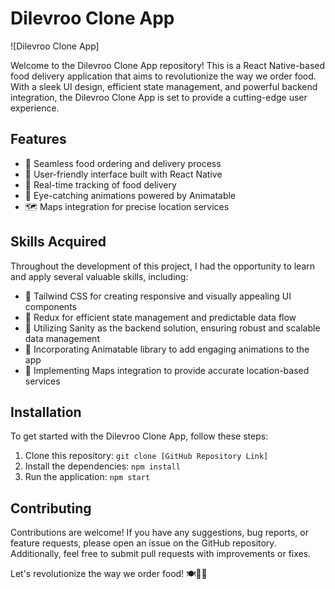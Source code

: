 # Dilevroo Clone App

![Dilevroo Clone App]

Welcome to the Dilevroo Clone App repository! This is a React Native-based food delivery application that aims to revolutionize the way we order food. With a sleek UI design, efficient state management, and powerful backend integration, the Dilevroo Clone App is set to provide a cutting-edge user experience.

## Features

- 🌯 Seamless food ordering and delivery process
- 📱 User-friendly interface built with React Native
- 🚚 Real-time tracking of food delivery
- 🌟 Eye-catching animations powered by Animatable
- 🗺️ Maps integration for precise location services

## Skills Acquired

Throughout the development of this project, I had the opportunity to learn and apply several valuable skills, including:

- 🌟 Tailwind CSS for creating responsive and visually appealing UI components
- 🌟 Redux for efficient state management and predictable data flow
- 🌟 Utilizing Sanity as the backend solution, ensuring robust and scalable data management
- 🌟 Incorporating Animatable library to add engaging animations to the app
- 🌟 Implementing Maps integration to provide accurate location-based services

## Installation

To get started with the Dilevroo Clone App, follow these steps:

1. Clone this repository: `git clone [GitHub Repository Link]`
2. Install the dependencies: `npm install`
3. Run the application: `npm start`

## Contributing

Contributions are welcome! If you have any suggestions, bug reports, or feature requests, please open an issue on the GitHub repository. Additionally, feel free to submit pull requests with improvements or fixes.



Let's revolutionize the way we order food! 🍽️📲🌟
